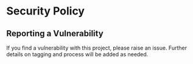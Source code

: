 # Security Policy

## Reporting a Vulnerability

If you find a vulnerability with this project, please raise an issue.
Further details on tagging and process will be added as needed.
